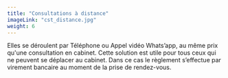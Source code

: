 ```yaml
---
title: "Consultations à distance"
imageLink: "cst_distance.jpg"
weight: 6
---
```


Elles se déroulent par Téléphone ou Appel vidéo Whats’app, au même prix qu'une consultation en cabinet. Cette solution est utile pour tous ceux qui ne peuvent se déplacer au cabinet. Dans ce cas le règlement s’effectue par virement bancaire au moment de la prise de rendez-vous.
